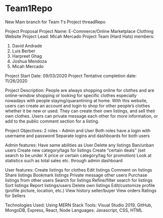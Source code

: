 # Team1Repo

New Main branch for Team 1's Project threadRepo

Project Proposal
Project Name: E-Commerce/Online Marketplace Clothing Website
Project Lead: Micah Mercado
Project Team (Hard Hats) members:
1. David Andrade
2. Luis Berber
3. Harpreet Ghag
4. Joshua Mendoza
5. Micah Mercado

Project Start Date: 09/03/2020
Project Tentative completion date: 11/26/2020 
 
Project Description: 
People are always shopping online for clothes and are online-window shopping or looking for specific clothes especially nowadays with people staying/quarantining  at home. With this website, users can create an account and login to shop for other people’s clothes whether it be new or used. They can create their own listings, and sell their own clothes. Users can private message each other for more information, or add to the public comment section for a listing.

Project Objectives:
2 roles - Admin and User
Both roles have a login with username and password
Separate logins and dashboards for both users

Admin features:
Have same abilities as User
Delete any listings
Ban/unban users
Create new category/tags for listings
Create “certain deals” (set search to be under X price or certain category/tag for promotion)
Look at statistics such as total sales etc. through admin dashboard

User features:
Create listings for clothes
Edit listings
Comment on listings
Share listings
Bookmark listings
Private message other users
Purchase listings from other users
Search for listings
Refine/filter search for listings
Sort listings
Report listings/users
Delete own listings
Edit/customize profile (profile picture, location, etc.)
View history seller/buyer
View orders
Ratings for Sellers

Technologies Used:
Using MERN Stack
Tools: Visual Studio 2019, GitHub, MongoDB, Express, React, Node
Languages: Javascript, CSS, HTML
